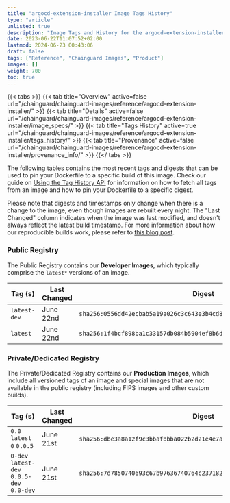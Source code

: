 ```yaml
---
title: "argocd-extension-installer Image Tags History"
type: "article"
unlisted: true
description: "Image Tags and History for the argocd-extension-installer Chainguard Image"
date: 2023-06-22T11:07:52+02:00
lastmod: 2024-06-23 00:43:06
draft: false
tags: ["Reference", "Chainguard Images", "Product"]
images: []
weight: 700
toc: true
---
```


{{< tabs >}}
{{< tab title="Overview" active=false url="/chainguard/chainguard-images/reference/argocd-extension-installer/" >}}
{{< tab title="Details" active=false url="/chainguard/chainguard-images/reference/argocd-extension-installer/image_specs/" >}}
{{< tab title="Tags History" active=true url="/chainguard/chainguard-images/reference/argocd-extension-installer/tags_history/" >}}
{{< tab title="Provenance" active=false url="/chainguard/chainguard-images/reference/argocd-extension-installer/provenance_info/" >}}
{{</ tabs >}}

The following tables contains the most recent tags and digests that can be used to pin your Dockerfile to a specific build of this image. Check our guide on [Using the Tag History API](/chainguard/chainguard-images/using-the-tag-history-api/) for information on how to fetch all tags from an image and how to pin your Dockerfile to a specific digest.

Please note that digests and timestamps only change when there is a change to the image, even though images are rebuilt every night. The "Last Changed" column indicates when the image was last modified, and doesn't always reflect the latest build timestamp. For more information about how our reproducible builds work, please refer to [this blog post](https://www.chainguard.dev/unchained/reproducing-chainguards-reproducible-image-builds).

### Public Registry
The Public Registry contains our **Developer Images**, which typically comprise the `latest*` versions of an image.

| Tag (s)       | Last Changed | Digest                                                                    |
|---------------|--------------|---------------------------------------------------------------------------|
|  `latest-dev` | June 22nd    | `sha256:0556dd42ecbab5a19a026c3c643e3b4cd855fe79e823b10f4620f5c47a150d02` |
|  `latest`     | June 22nd    | `sha256:1f4bcf898ba1c33157db084b5904ef8b6d2cb521df25ff00e65b100f40537457` |


### Private/Dedicated Registry
The Private/Dedicated Registry contains our **Production Images**, which include all versioned tags of an image and special images that are not available in the public registry (including FIPS images and other custom builds).

| Tag (s)                                     | Last Changed | Digest                                                                    |
|---------------------------------------------|--------------|---------------------------------------------------------------------------|
|  `0.0` `latest` `0` `0.0.5`                 | June 21st    | `sha256:dbe3a8a12f9c3bbafbbba022b2d21e4e7a3e248cbabeb3e156e7740d144a903e` |
|  `0-dev` `latest-dev` `0.0.5-dev` `0.0-dev` | June 21st    | `sha256:7d7850740693c67b97636740764c237182af6294eea0c9ffe2ce316037bdc244` |

